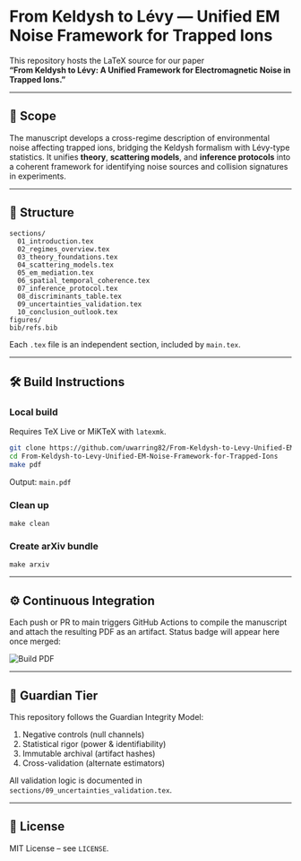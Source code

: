 # From Keldysh to Lévy — Unified EM Noise Framework for Trapped Ions

This repository hosts the LaTeX source for our paper  
**“From Keldysh to Lévy: A Unified Framework for Electromagnetic Noise in Trapped Ions.”**

---

## 📘 Scope
The manuscript develops a cross-regime description of environmental noise affecting trapped ions,
bridging the Keldysh formalism with Lévy-type statistics.
It unifies **theory**, **scattering models**, and **inference protocols** into a coherent framework
for identifying noise sources and collision signatures in experiments.

---

## 🧠 Structure

```
sections/
  01_introduction.tex
  02_regimes_overview.tex
  03_theory_foundations.tex
  04_scattering_models.tex
  05_em_mediation.tex
  06_spatial_temporal_coherence.tex
  07_inference_protocol.tex
  08_discriminants_table.tex
  09_uncertainties_validation.tex
  10_conclusion_outlook.tex
figures/
bib/refs.bib
```

Each `.tex` file is an independent section, included by `main.tex`.

---

## 🛠️ Build Instructions

### Local build
Requires TeX Live or MiKTeX with `latexmk`.

```bash
git clone https://github.com/uwarring82/From-Keldysh-to-Levy-Unified-EM-Noise-Framework-for-Trapped-Ions.git
cd From-Keldysh-to-Levy-Unified-EM-Noise-Framework-for-Trapped-Ions
make pdf
```

Output: `main.pdf`

### Clean up

```
make clean
```

### Create arXiv bundle

```
make arxiv
```

---

## ⚙️ Continuous Integration

Each push or PR to main triggers GitHub Actions to compile the manuscript
and attach the resulting PDF as an artifact.
Status badge will appear here once merged:

![Build PDF](https://github.com/uwarring82/From-Keldysh-to-Levy-Unified-EM-Noise-Framework-for-Trapped-Ions/actions/workflows/latex.yml/badge.svg)

---

## 🧭 Guardian Tier

This repository follows the Guardian Integrity Model:
1. Negative controls (null channels)
2. Statistical rigor (power & identifiability)
3. Immutable archival (artifact hashes)
4. Cross-validation (alternate estimators)

All validation logic is documented in
`sections/09_uncertainties_validation.tex`.

---

## 📄 License

MIT License – see `LICENSE`.
